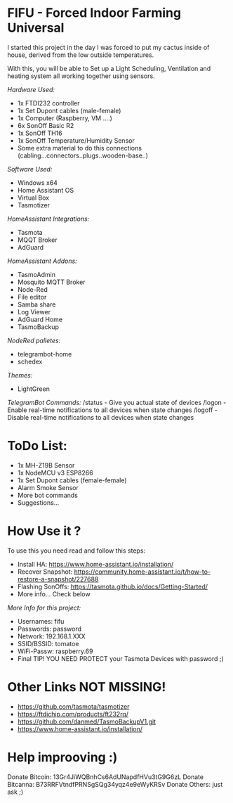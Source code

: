 # FIFU - Forced Indoor Farming Universal
I started this project in the day I was forced to put my cactus inside of house, derived from the low outside temperatures.

With this, you will be able to Set up a Light Scheduling, Ventilation and heating system all working together using sensors.


*Hardware Used:*
 - 1x FTDI232 controller
 - 1x Set Dupont cables (male-female)
 - 1x Computer (Raspberry, VM ....)
 - 6x SonOff Basic R2
 - 1x SonOff TH16
 - 1x SonOff Temperature/Humidity Sensor
 - Some extra material to do this connections (cabling...connectors..plugs..wooden-base..) 


*Software Used:*
 - Windows x64
 - Home Assistant OS
 - Virtual Box
 - Tasmotizer

*HomeAssistant Integrations:*
 - Tasmota
 - MQQT Broker
 - AdGuard

*HomeAssistant Addons:*
 - TasmoAdmin
 - Mosquito MQTT Broker
 - Node-Red
 - File editor
 - Samba share
 - Log Viewer
 - AdGuard Home
 - TasmoBackup

*NodeRed palletes:*
 - telegrambot-home
 - schedex

*Themes:*
 - LightGreen

*TelegramBot Commands:*
    /status - Give you actual state of devices
    /logon  - Enable real-time notifications to all devices when state changes
    /logoff - Disable real-time notifications to all devices when state changes


# ToDo List:
 - 1x MH-Z19B Sensor 
 - 1x NodeMCU v3 ESP8266
 - 1x Set Dupont cables (female-female)
 - Alarm Smoke Sensor
 - More bot commands
 - Suggestions...


# How Use it ?
To use this you need read and follow this steps:
 - Install HA: https://www.home-assistant.io/installation/
 - Recover Snapshot: https://community.home-assistant.io/t/how-to-restore-a-snapshot/227688
 - Flashing SonOffs: https://tasmota.github.io/docs/Getting-Started/
 - More info... Check below


*More Info for this project:*
 - Usernames: fifu
 - Passwords: password
 - Network: 192.168.1.XXX
 - SSID/BSSID: tomatoe
 - WiFi-Passw: raspberry.69
 - Final TIP! YOU NEED PROTECT your Tasmota Devices with password ;) 
 
# Other Links NOT MISSING!
 - https://github.com/tasmota/tasmotizer
 - https://ftdichip.com/products/ft232rq/
 - https://github.com/danmed/TasmoBackupV1.git
 - https://www.home-assistant.io/installation/


# Help improoving :)
Donate Bitcoin: 13Gr4JiWQBnhCs6AdUNapdfHVu3tG9G6zL
Donate Bitcanna: B73RRFVtndfPRNSgSQg34yqz4e9eWyKRSv
Donate Others: just ask ;)